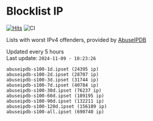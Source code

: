 # Blocklist IP

[![Hits](https://hits.seeyoufarm.com/api/count/incr/badge.svg?url=https%3A%2F%2Fgithub.com%2Fborestad%2Fblocklist-ip%2F&count_bg=%2379C83D&title_bg=%23555555&icon=&icon_color=%23E7E7E7&title=hits&edge_flat=false)](https://hits.seeyoufarm.com)  ![CI](https://img.shields.io/github/workflow/status/borestad/blocklist-ip/CI?style=flat-square)

Lists with worst IPv4 offenders, provided by [AbuseIPDB](https://www.abuseipdb.com/)

<!-- FOOTER-PLACEHOLDER -->
Updated every 5 hours<br>
Last update: `2024-11-09 - 10:23:26`
```
abuseipdb-s100-1d.ipset (24395 ip)
abuseipdb-s100-2d.ipset (28707 ip)
abuseipdb-s100-3d.ipset (31744 ip)
abuseipdb-s100-7d.ipset (40784 ip)
abuseipdb-s100-30d.ipset (76237 ip)
abuseipdb-s100-60d.ipset (109195 ip)
abuseipdb-s100-90d.ipset (132211 ip)
abuseipdb-s100-120d.ipset (156189 ip)
abuseipdb-s100-all.ipset (690740 ip)
```
